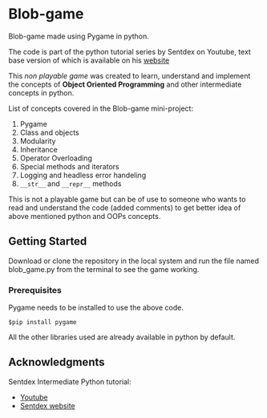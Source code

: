 # Blob-game

Blob-game made using Pygame in python.

The code is part of the python tutorial series by Sentdex on Youtube, text base version of which is available on his [website](https://pythonprogramming.net)

This _non playable game_ was created to learn, understand and implement the concepts of **Object Oriented Programming** and other intermediate concepts in python.

List of concepts covered in the Blob-game mini-project:
1. Pygame
2. Class and objects
3. Modularity
4. Inheritance
5. Operator Overloading
6. Special methods and iterators
7. Logging and headless error handeling
8. `__str__` and `__repr__` methods

This is not a playable game but can be of use to someone who wants to read and understand the code (added comments) to get better idea of above mentioned python and OOPs concepts. 

## Getting Started

Download or clone the repository in the local system and run the file named blob_game.py from the terminal to see the game working. 

### Prerequisites

Pygame needs to be installed to use the above code.
```
$pip install pygame
```
All the other libraries used are already available in python by default.

## Acknowledgments

Sentdex Intermediate Python tutorial:
* [Youtube](https://youtu.be/YSe9Tu_iNQQ?list=PLQVvvaa0QuDfju7ADVp5W1GF9jVhjbX-_)
* [Sentdex website](https://pythonprogramming.net)